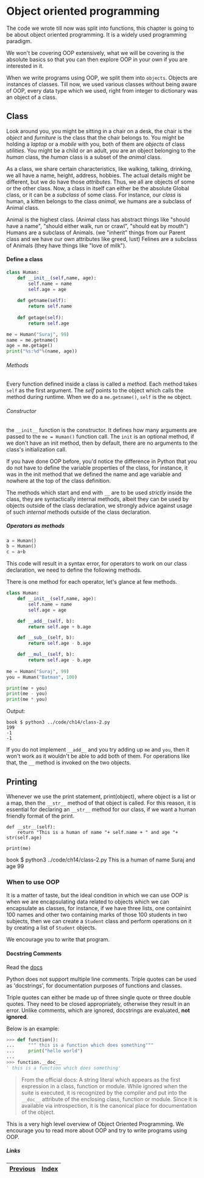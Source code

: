 # Object oriented programming

The code we wrote till now was split into functions, this chapter is going to be about object oriented programming. It is a widely used programming paradigm.

We won't be covering OOP extensively, what we will be covering is the absolute basics so that you can then explore OOP in your own if you are interested in it.

When we write programs using OOP, we split them into `objects`. Objects are instances of classes. Till now, we used various classes without being aware of OOP, every data type which we used, right from integer to dictionary was an object of a class. 

## Class
Look around you, you might be sitting in a chair on a desk, the chair is the _object_ and _furniture_ is the class that the chair belongs to. You might be holding a _laptop_ or a _mobile_ with you, both of them are _objects_ of class _utilities_. You might be a child or an adult, _you_ are an object belonging to the _human_ class, the _human_ class is a subset of the _animal_ class.

As a class, we share certain characteristics, like walking, talking, drinking, we all have a name, height, address, hobbies. The actual details might be different, but we do have those _attributes_. Thus, we all are objects of some or the other class. Now, a class in itself can either be the absolute Global class, or it can be a _subclass_ of some class. For instance, our _class_ is human, a kitten belongs to the class _animal_, we humans are a subclass of Animal class.

Animal is the highest class. (Animal class has abstract things like "should have a name", "should either walk, run or crawl", "should eat by mouth")
Humans are a subclass of Animals. (we "inherit" things from our Parent class and we have our own attributes like greed, lust)
Felines are a subclass of Animals (they have things like "love of milk").

#### Define a class

```python
class Human:
    def __init__(self,name, age):
        self.name = name
        self.age = age
    
    def getname(self):
        return self.name
    
    def getage(self):
        return self.age

me = Human("Suraj", 99)
name = me.getname()
age = me.getage()
print("%s:%d"%(name, age))
```

###### Methods
Every function defined inside a class is called a _method_. Each method takes `self` as the first argument. The _self_ points to the object which calls the method during runtime. When we do a `me.getname()`, `self` is the `me` object.

###### Constructor
the `__init__` function is the constructor. It defines how many arguments are passed to the `me = Human()` function call. The `init` is an optional method, if we don't have an init method, then by default, there are no arguments to the class's initialization call.

If you have done OOP before, you'd notice the difference in Python that you do not have to define the variable properties of the class, for instance, it was in the init method that we defined the name and age variable and nowhere at the top of the class definition.

The methods which start and end with `__` are to be used _strictly_ inside the class, they are syntactically internal methods, albeit they can be used by objects outside of the class declaration, we strongly advice against usage of such _internal_ methods outside of the class declaration.

##### Operators as methods

```python
a = Human()
b = Human()
c = a+b
```

This code will result in a syntax error, for operators to work on our class declaration, we need to define the following methods.

There is one method for each operator, let's glance at few methods.

```python
class Human:
    def __init__(self,name, age):
        self.name = name
        self.age = age

    def __add__(self, b):
        return self.age + b.age

    def __sub__(self, b):
        return self.age - b.age

    def __mul__(self, b):
        return self.age - b.age
    
me = Human("Suraj", 99)
you = Human("Batman", 100)

print(me + you)
print(me - you)
print(me * you)

```

Output:

```
book $ python3 ../code/ch14/class-2.py
199
-1
-1
```

If you do not implement `__add__` and you try adding up `me` and `you`, then it won't work as it wouldn't be able to add both of them. For operations like that, the `__` method is invoked on the two objects.

## Printing

Whenever we use the print statement, print(object), where object is a list or a map, then the `__str__` method of that object is called. For this reason, it is essential for declaring an `__str__` method for our class, if we want a human friendly format of the print.

```
def __str__(self):
    return "This is a human of name "+ self.name + " and age "+ str(self.age)

print(me)
```

book $ python3 ../code/ch14/class-2.py
This is a human of name Suraj and age 99

### When to use OOP

It is a matter of taste, but the ideal condition in which we can use OOP is when we are encapsulating data related to objects which we can encapsulate as classes, for instance, if we have three lists, one containint 100 names and other two containing marks of those 100 students in two subjects, then we can create a `Student` class and perform operations on it by creating a list of `Student` objects.

We encourage you to write that program.

#### Docstring Comments

Read the [docs](https://docs.python.org/3/library/doctest.html)

Python does not support multiple line comments. Triple quotes can be used as 'docstrings', for documentation purposes of functions and classes. 

Triple quotes can either be made up of three single quote or three double quotes. They need to be closed appropriately, otherwise they result in an error. Unlike comments, which are ignored, docstrings are evaluated, **not ignored**.

Below is an example:

```python
>>> def function():
...     """ this is a function which does something"""
...     print("hello world")
...
>>> function.__doc__
' this is a function which does something'
```
> From the official docs:
A string literal which appears as the first expression in a class, function or module. While ignored when the suite is executed, it is recognized by the compiler and put into the `__doc__` attribute of the enclosing class, function or module. Since it is available via introspection, it is the canonical place for documentation of the object.

This is a very high level overview of Object Oriented Programming. We encourage you to read more about OOP and try to write programs using OOP.

##### Links

|[Previous](13-examples.md) |  [Index](SUMMARY.md)
| ----| ----| 
